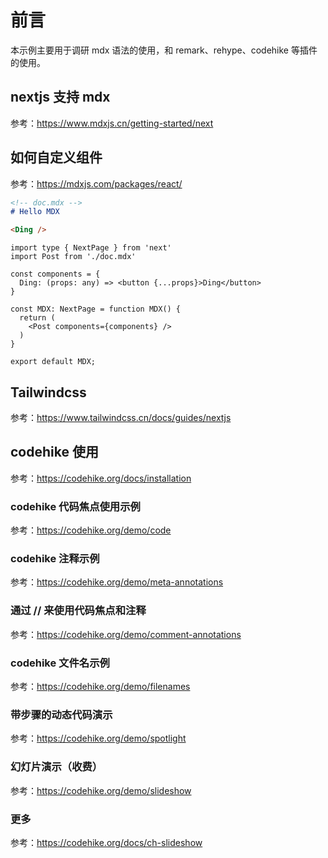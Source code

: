 # 前言

本示例主要用于调研 mdx 语法的使用，和 remark、rehype、codehike 等插件的使用。

## nextjs 支持 mdx

参考：https://www.mdxjs.cn/getting-started/next

## 如何自定义组件

参考：https://mdxjs.com/packages/react/

```md
<!-- doc.mdx -->
# Hello MDX

<Ding />
```

```tsx
import type { NextPage } from 'next'
import Post from './doc.mdx'

const components = {
  Ding: (props: any) => <button {...props}>Ding</button>
}

const MDX: NextPage = function MDX() {
  return (
    <Post components={components} />
  )
}

export default MDX;
```

## Tailwindcss

参考：https://www.tailwindcss.cn/docs/guides/nextjs

## codehike 使用

参考：https://codehike.org/docs/installation

### codehike 代码焦点使用示例

参考：https://codehike.org/demo/code

### codehike 注释示例

参考：https://codehike.org/demo/meta-annotations

### 通过 // 来使用代码焦点和注释

参考：https://codehike.org/demo/comment-annotations

### codehike 文件名示例

参考：https://codehike.org/demo/filenames

### 带步骤的动态代码演示

参考：https://codehike.org/demo/spotlight

### 幻灯片演示（收费）

参考：https://codehike.org/demo/slideshow

### 更多

参考：https://codehike.org/docs/ch-slideshow

